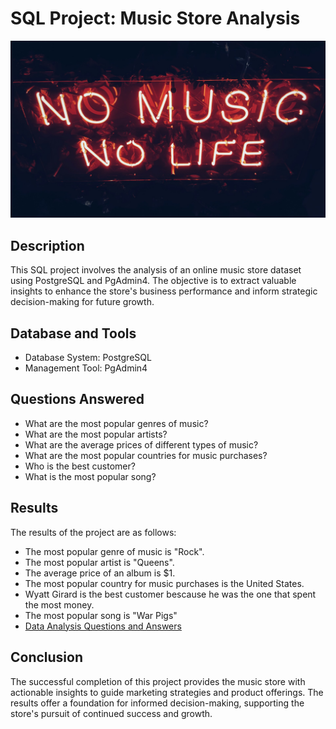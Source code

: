 # SQL Project: Music Store Analysis
![image](https://github.com/jimi121/SQL-PROJECTS/blob/main/Music%20Store%20Analysis/image.jpg)
## Description

This SQL project involves the analysis of an online music store dataset using PostgreSQL and PgAdmin4. The objective is to extract valuable insights to enhance the store's business performance and inform strategic decision-making for future growth.

## Database and Tools

* Database System: PostgreSQL
* Management Tool: PgAdmin4

## Questions Answered
* What are the most popular genres of music?
* What are the most popular artists?
* What are the average prices of different types of music?
* What are the most popular countries for music purchases?
* Who is the best customer?
* What is the most popular song?

## Results

The results of the project are as follows:

* The most popular genre of music is "Rock".
* The most popular artist is "Queens".
* The average price of an album is $1.
* The most popular country for music purchases is the United States.
* Wyatt Girard is the best customer bescause he was the one that spent the most money.
* The most popular song is "War Pigs"
* [Data Analysis Questions and Answers](https://github.com/jimi121/SQL-PROJECTS/blob/main/Music%20Store%20Analysis/MUSIC%20ANALYSIS%20QUESTIONS%20AND%20ANSWERS.md)
## Conclusion

The successful completion of this project provides the music store with actionable insights to guide marketing strategies and product offerings. The results offer a foundation for informed decision-making, supporting the store's pursuit of continued success and growth.
